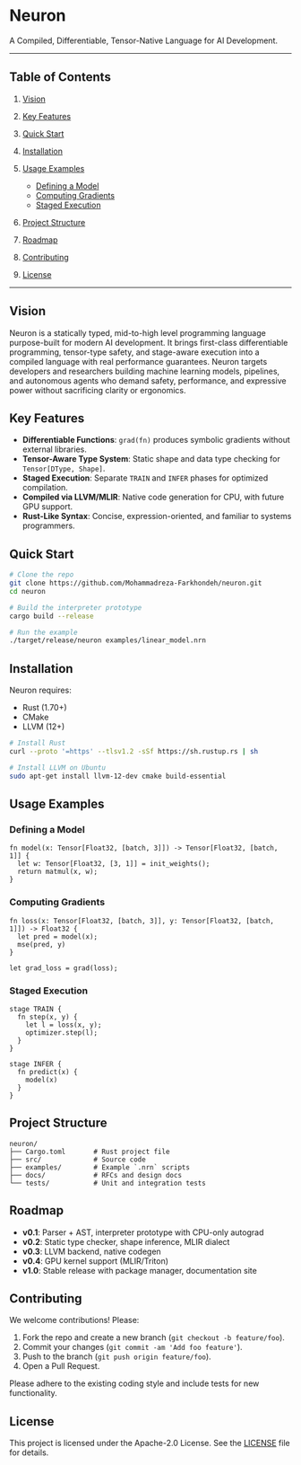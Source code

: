 # Neuron

A Compiled, Differentiable, Tensor-Native Language for AI Development.

---

## Table of Contents

1. [Vision](#vision)
2. [Key Features](#key-features)
3. [Quick Start](#quick-start)
4. [Installation](#installation)
5. [Usage Examples](#usage-examples)

   * [Defining a Model](#defining-a-model)
   * [Computing Gradients](#computing-gradients)
   * [Staged Execution](#staged-execution)
6. [Project Structure](#project-structure)
7. [Roadmap](#roadmap)
8. [Contributing](#contributing)
9. [License](#license)

---

## Vision

Neuron is a statically typed, mid-to-high level programming language purpose-built for modern AI development. It brings first-class differentiable programming, tensor-type safety, and stage-aware execution into a compiled language with real performance guarantees. Neuron targets developers and researchers building machine learning models, pipelines, and autonomous agents who demand safety, performance, and expressive power without sacrificing clarity or ergonomics.

## Key Features

* **Differentiable Functions**: `grad(fn)` produces symbolic gradients without external libraries.
* **Tensor-Aware Type System**: Static shape and data type checking for `Tensor[DType, Shape]`.
* **Staged Execution**: Separate `TRAIN` and `INFER` phases for optimized compilation.
* **Compiled via LLVM/MLIR**: Native code generation for CPU, with future GPU support.
* **Rust-Like Syntax**: Concise, expression-oriented, and familiar to systems programmers.

## Quick Start

```bash
# Clone the repo
git clone https://github.com/Mohammadreza-Farkhondeh/neuron.git
cd neuron

# Build the interpreter prototype
cargo build --release

# Run the example
./target/release/neuron examples/linear_model.nrn
```

## Installation

Neuron requires:

* Rust (1.70+)
* CMake
* LLVM (12+)

```bash
# Install Rust
curl --proto '=https' --tlsv1.2 -sSf https://sh.rustup.rs | sh

# Install LLVM on Ubuntu
sudo apt-get install llvm-12-dev cmake build-essential
```

## Usage Examples

### Defining a Model

```nrn
fn model(x: Tensor[Float32, [batch, 3]]) -> Tensor[Float32, [batch, 1]] {
  let w: Tensor[Float32, [3, 1]] = init_weights();
  return matmul(x, w);
}
```

### Computing Gradients

```nrn
fn loss(x: Tensor[Float32, [batch, 3]], y: Tensor[Float32, [batch, 1]]) -> Float32 {
  let pred = model(x);
  mse(pred, y)
}

let grad_loss = grad(loss);
```

### Staged Execution

```nrn
stage TRAIN {
  fn step(x, y) {
    let l = loss(x, y);
    optimizer.step(l);
  }
}

stage INFER {
  fn predict(x) {
    model(x)
  }
}
```

## Project Structure

```
neuron/
├── Cargo.toml       # Rust project file
├── src/             # Source code
├── examples/        # Example `.nrn` scripts
├── docs/            # RFCs and design docs
└── tests/           # Unit and integration tests
```

## Roadmap

* **v0.1**: Parser + AST, interpreter prototype with CPU-only autograd
* **v0.2**: Static type checker, shape inference, MLIR dialect
* **v0.3**: LLVM backend, native codegen
* **v0.4**: GPU kernel support (MLIR/Triton)
* **v1.0**: Stable release with package manager, documentation site

## Contributing

We welcome contributions! Please:

1. Fork the repo and create a new branch (`git checkout -b feature/foo`).
2. Commit your changes (`git commit -am 'Add foo feature'`).
3. Push to the branch (`git push origin feature/foo`).
4. Open a Pull Request.

Please adhere to the existing coding style and include tests for new functionality.

## License

This project is licensed under the Apache-2.0 License. See the [LICENSE](LICENSE) file for details.
